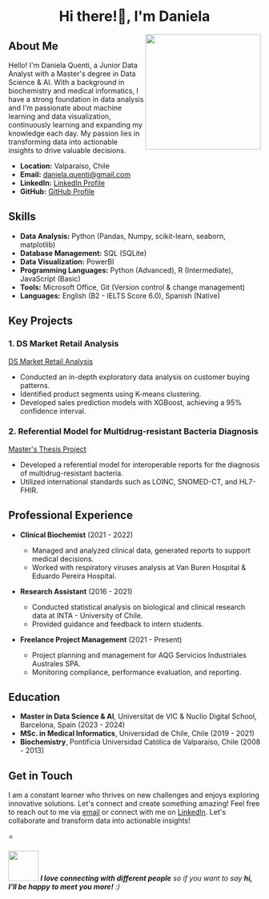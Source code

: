<h1 align="center">Hi there!👋, I'm Daniela</h1>

<img align='right' src="https://github.com/dquenti/dquenti/blob/main/daniqimg.gif?raw=true" width="230">

## About Me

Hello! I'm Daniela Quenti, a Junior Data Analyst with a Master's degree in Data Science & AI. With a background in biochemistry and medical informatics, I have a strong foundation in data analysis and I'm passionate about machine learning and data visualization, continuously learning and expanding my knowledge each day. My passion lies in transforming data into actionable insights to drive valuable decisions.

- **Location:** Valparaíso, Chile
- **Email:** daniela.quenti@gmail.com
- **LinkedIn:** [LinkedIn Profile](https://www.linkedin.com/in/daniq/)
- **GitHub:** [GitHub Profile](https://github.com/dquenti)

## Skills

- **Data Analysis:** Python (Pandas, Numpy, scikit-learn, seaborn, matplotlib)
- **Database Management:** SQL (SQLite)
- **Data Visualization:** PowerBI
- **Programming Languages:** Python (Advanced), R (Intermediate), JavaScript (Basic)
- **Tools:** Microsoft Office, Git (Version control & change management)
- **Languages:** English (B2 - IELTS Score 6.0), Spanish (Native)

## Key Projects

### 1. DS Market Retail Analysis
[DS Market Retail Analysis](https://github.com/dquenti/Data-Analytics-retail-company)
- Conducted an in-depth exploratory data analysis on customer buying patterns.
- Identified product segments using K-means clustering.
- Developed sales prediction models with XGBoost, achieving a 95% confidence interval.

### 2. Referential Model for Multidrug-resistant Bacteria Diagnosis
[Master's Thesis Project](https://repositorio.uchile.cl/handle/2250/187782?show=full)
- Developed a referential model for interoperable reports for the diagnosis of multidrug-resistant bacteria.
- Utilized international standards such as LOINC, SNOMED-CT, and HL7-FHIR.

## Professional Experience

- **Clinical Biochemist** (2021 - 2022)
  - Managed and analyzed clinical data, generated reports to support medical decisions.
  - Worked with respiratory viruses analysis at Van Buren Hospital & Eduardo Pereira Hospital.

- **Research Assistant** (2016 - 2021)
  - Conducted statistical analysis on biological and clinical research data at INTA - University of Chile.
  - Provided guidance and feedback to intern students.


- **Freelance Project Management** (2021 - Present)
  - Project planning and management for AQG Servicios Industriales Australes SPA.
  - Monitoring compliance, performance evaluation, and reporting.
 
    
## Education

- **Master in Data Science & AI**, Universitat de VIC & Nuclio Digital School, Barcelona, Spain (2023 - 2024)
- **MSc. in Medical Informatics**, Universidad de Chile, Chile (2019 - 2021)
- **Biochemistry**, Pontificia Universidad Católica de Valparaíso, Chile (2008 - 2013)

## Get in Touch

I am a constant learner who thrives on new challenges and enjoys exploring innovative solutions. Let's connect and create something amazing!
Feel free to reach out to me via [email](mailto:daniela.quenti@gmail.com) or connect with me on [LinkedIn](https://www.linkedin.com/in/daniq/). Let's collaborate and transform data into actionable insights!

 



⭐️




<img src="https://media.giphy.com/media/LnQjpWaON8nhr21vNW/giphy.gif" width="60"> <em><b>I love connecting with different people</b> so if you want to say <b>hi, I'll be happy to meet you more!</b> :)</em>


